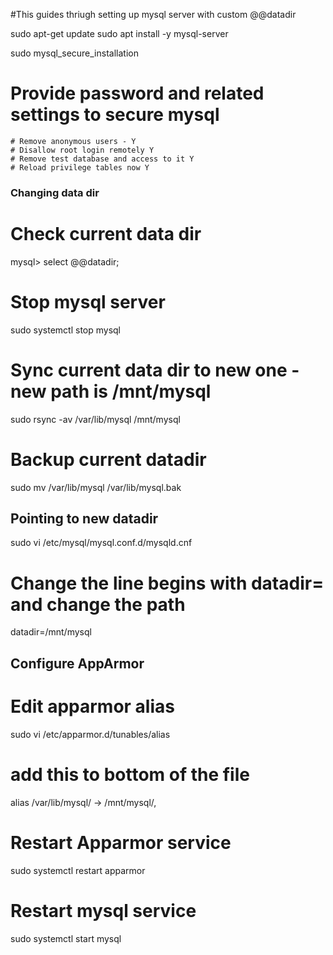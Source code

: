 #This guides thriugh setting up mysql server with custom @@datadir

sudo apt-get update
sudo apt install -y mysql-server

sudo mysql_secure_installation
# Provide password and related settings to secure mysql
    # Remove anonymous users - Y
    # Disallow root login remotely Y
    # Remove test database and access to it Y
    # Reload privilege tables now Y

### Changing data dir

# Check current data dir
mysql> select @@datadir;

# Stop mysql server
sudo systemctl stop mysql

# Sync current data dir to new one - new path is /mnt/mysql
sudo rsync -av /var/lib/mysql /mnt/mysql

# Backup current datadir
sudo mv /var/lib/mysql /var/lib/mysql.bak

## Pointing to new datadir
sudo vi /etc/mysql/mysql.conf.d/mysqld.cnf

# Change the line begins with datadir= and change the path
datadir=/mnt/mysql

## Configure AppArmor

# Edit apparmor alias
sudo vi /etc/apparmor.d/tunables/alias

# add this to bottom of the file
alias /var/lib/mysql/ -> /mnt/mysql/,

# Restart Apparmor service
sudo systemctl restart apparmor

# Restart mysql service
sudo systemctl start mysql